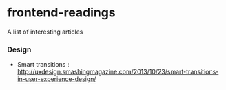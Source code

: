 frontend-readings
=================

A list of interesting articles


### Design

- Smart transitions : http://uxdesign.smashingmagazine.com/2013/10/23/smart-transitions-in-user-experience-design/
